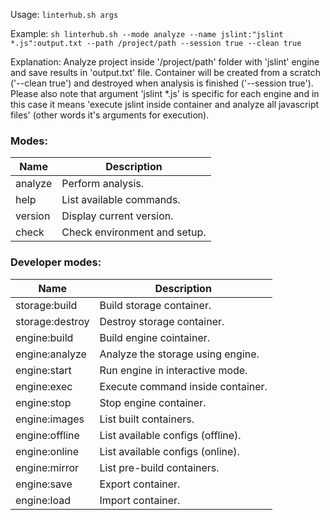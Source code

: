 
Usage: `linterhub.sh args` 

Example:
`sh linterhub.sh --mode analyze --name jslint:"jslint *.js":output.txt --path /project/path --session true --clean true`

Explanation: 
Analyze project inside '/project/path' folder with 'jslint' engine and save results in 'output.txt' file. 
Container will be created from a scratch ('--clean true') and destroyed when analysis is finished ('--session true'). 
Please also note that argument 'jslint *.js' is specific for each engine and in this case it means 'execute jslint inside container and analyze all javascript files' (other words it's arguments for execution).

### Modes:
| Name            | Description                        |
| --------------- | ---------------------------------- |
| analyze         | Perform analysis.                  |
| help            | List available commands.           |
| version         | Display current version.           |
| check           | Check environment and setup.       |

### Developer modes:
| Name            | Description                        |
| --------------- | ---------------------------------- |
| storage:build   | Build storage container.           |
| storage:destroy | Destroy storage container.         |
| engine:build    | Build engine cointainer.           |
| engine:analyze  | Analyze the storage using engine.  |
| engine:start    | Run engine in interactive mode.    |
| engine:exec     | Execute command inside container.  |
| engine:stop     | Stop engine container.             |
| engine:images   | List built containers.             |
| engine:offline  | List available configs (offline).  |
| engine:online   | List available configs (online).   |
| engine:mirror   | List pre-build containers.         |
| engine:save     | Export container.                  |
| engine:load     | Import container.                  |

